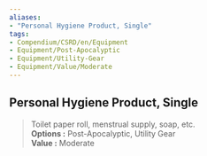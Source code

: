 ```yaml
---
aliases:
- "Personal Hygiene Product, Single"
tags:
- Compendium/CSRD/en/Equipment
- Equipment/Post-Apocalyptic
- Equipment/Utility-Gear
- Equipment/Value/Moderate
---
```


  
## Personal Hygiene Product, Single  
  
>Toilet paper roll, menstrual supply, soap, etc.  
> **Options :** Post-Apocalyptic, Utility Gear  
> **Value :** Moderate